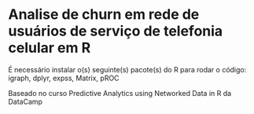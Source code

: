 # Analise de churn em rede de usuários de serviço de telefonia celular em R

É necessário instalar o(s) seguinte(s) pacote(s) do R para rodar o código: igraph, dplyr, expss, Matrix, pROC

Baseado no curso Predictive Analytics using Networked Data in R da DataCamp

